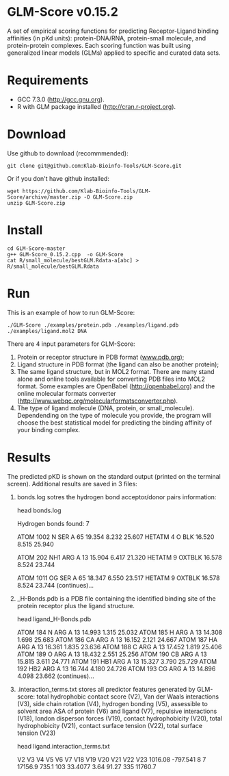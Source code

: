 GLM-Score v0.15.2
========

A set of empirical scoring functions for predicting Receptor-Ligand binding affinities (in pKd units): protein-DNA/RNA, protein-small molecule, and protein-protein complexes.
Each scoring function was built using generalized linear models (GLMs) applied to specific and curated data sets.

# Requirements

- GCC 7.3.0 (http://gcc.gnu.org).
- R with GLM package installed (http://cran.r-project.org).

# Download

Use github to download (recommmended):

    git clone git@github.com:Klab-Bioinfo-Tools/GLM-Score.git

Or if you don't have github installed:

    wget https://github.com/Klab-Bioinfo-Tools/GLM-Score/archive/master.zip -O GLM-Score.zip
    unzip GLM-Score.zip
    
# Install
    
    cd GLM-Score-master
    g++ GLM-Score_0.15.2.cpp  -o GLM-Score
    cat R/small_molecule/bestGLM.Rdata-a[abc] > R/small_molecule/bestGLM.Rdata
    
# Run
    
This is an example of how to run GLM-Score:

    ./GLM-Score ./examples/protein.pdb ./examples/ligand.pdb ./examples/ligand.mol2 DNA
    
There are 4 input parameters for GLM-Score:

1. Protein or receptor structure in PDB format (www.pdb.org);
2. Ligand structure in PDB format (the ligand can also be another protein);
3. The same ligand structure, but in MOL2 format. There are many stand alone and online tools available for converting PDB files into MOL2 format. Some examples are OpenBabel (http://openbabel.org) and the online molecular formats converter (http://www.webqc.org/molecularformatsconverter.php).
4. The type of ligand molecule (DNA, protein, or small_molecule). Dependending on the type of molecule you provide, the program will choose the best statistical model for predicting the binding affinity of your binding complex.


# Results

The predicted pKD is shown on the standard output (printed on the terminal screen). Additional results are saved in 3 files:    

1. bonds.log sotres the hydrogen bond acceptor/donor pairs information:

    head bonds.log
    
    Hydrogen bonds found: 7
    
    ATOM   1002  N   SER A  65      19.354   8.232  25.607
    HETATM    4   O  BLK            16.520   8.515  25.940
    
    ATOM    202  NH1 ARG A  13      15.904   6.417  21.320
    HETATM    9   OXTBLK            16.578   8.524  23.744
    
    ATOM   1011  OG  SER A  65      18.347   6.550  23.517
    HETATM    9   OXTBLK            16.578   8.524  23.744
    (continues)...
    
2. <ligand>_H-Bonds.pdb is a PDB file containing the identified binding site of the protein receptor plus the ligand structure.

    head ligand_H-Bonds.pdb
    
    ATOM    184  N   ARG A  13      14.993   1.315  25.032
    ATOM    185  H   ARG A  13      14.308   1.698  25.683
    ATOM    186  CA  ARG A  13      16.152   2.121  24.667
    ATOM    187  HA  ARG A  13      16.361   1.835  23.636
    ATOM    188  C   ARG A  13      17.452   1.819  25.406
    ATOM    189  O   ARG A  13      18.432   2.551  25.256
    ATOM    190  CB  ARG A  13      15.815   3.611  24.771
    ATOM    191  HB1 ARG A  13      15.327   3.790  25.729
    ATOM    192  HB2 ARG A  13      16.744   4.180  24.726
    ATOM    193  CG  ARG A  13      14.896   4.098  23.662
    (continues)...
    
3. <ligand>.interaction_terms.txt stores all predictor features generated by GLM-score: 
total hydrophobic contact score (V2), Van der Waals interactions (V3), side chain rotation (V4), hydrogen bonding (V5), assessible to solvent area ASA of protein (V6) and ligand (V7), repulsive interactions (V18), london disperson forces (V19), contact hydrophobicity (V20), total hydrophobicity (V21), contact surface tension (V22), total surface tension (V23) 

    head ligand.interaction_terms.txt
    
    V2      V3      V4      V5      V6      V7      V18     V19     V20     V21     V22     V23
    1016.08 -797.541        8       7       17156.9 735.1   103     33.4077 3.64    91.27   335     11760.7
    
